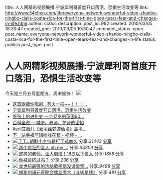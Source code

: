 title: 人人网精彩视频展播:宁波犀利哥首度开口落泪，恐惧生活改变等
link: http://www.54chen.com/life/everyone-network-wonderful-video-zhanbo-ningbo-cialis-costa-rica-for-the-first-time-open-tears-fear-and-changes-in-life.html
author: cc0cc
description: 
post_id: 992
created: 2010/03/05 18:30:47
created_gmt: 2010/03/05 10:30:47
comment_status: open
post_name: everyone-network-wonderful-video-zhanbo-ningbo-cialis-costa-rica-for-the-first-time-open-tears-fear-and-changes-in-life
status: publish
post_type: post

# 人人网精彩视频展播:宁波犀利哥首度开口落泪，恐惧生活改变等

今天是三月五号星期五，周末愉快！ ![](http://g3.ykimg.com/0100641F464B6C60BA0FB800D694E3F22A49F3-57BD-E733-C7D0-4AC5C1C5AAAB)

  * [这首歌被你唱的...有火一把~~！！！...](http://share.renren.com/share/GetShare.do?id=1687948721&owner=245102600&from=hotvideo1)
  * [宁波犀利哥首度开口落泪，恐惧生活改变](http://share.renren.com/share/GetShare.do?id=1687734808&owner=236345900&from=hotvideo2)
  * [纸张上的进化史 一个17岁的英国90...](http://share.renren.com/share/GetShare.do?id=1688000155&owner=36629000&from=hotvideo3)
  * [百科全说---减肥、养肾、护肾的密招 ](http://share.renren.com/share/GetShare.do?id=1688196372&owner=228794200&from=hotvideo4)
  * [Avril艾薇儿《爱丽丝梦游仙境》高清...](http://share.renren.com/share/GetShare.do?id=1690581886&owner=262628500&from=hotvideo5)
  * [下一站幸福剪辑吻戏花絮 - 视频 - ...](http://share.renren.com/share/GetShare.do?id=1687585251&owner=252608700&from=hotvideo6)
  * [ ![](http://g1.ykimg.com/0100641F464B5CC7240D0201245B2D203138ED-0516-A057-41CB-7F56935B2593) ](http://share.renren.com/share/GetShare.do?id=1687536300&owner=254481000&from=hotvideo) [T_T...朝鲜小主持是打了鸡血么](http://share.renren.com/share/GetShare.do?id=1687536300&owner=254481000&from=hotvideo) 分享:_31443_ [分享](http://share.renren.com/?_request_from=38#nogo)
  * [ ![](http://g3.ykimg.com/0100641F464B5ED86245AF02D3C29DFD77C35D-4EF8-AE66-8F23-6D4103BD37D9) ](http://share.renren.com/share/GetShare.do?id=1688628393&owner=230061300&from=hotvideo) [两个疯狂的女人 oh my ...](http://share.renren.com/share/GetShare.do?id=1688628393&owner=230061300&from=hotvideo) 分享:_34303_ [分享](http://share.renren.com/?_request_from=38#nogo)
  * [ ![](http://i01.img.tudou.com/data/imgs/i/040/074/131/p.jpg) ](http://share.renren.com/share/GetShare.do?id=1682746067&owner=263891100&from=hotvideo) [这样的老师，让人崩溃！18岁以下慎入](http://share.renren.com/share/GetShare.do?id=1682746067&owner=263891100&from=hotvideo) 分享:_1858_ [分享](http://share.renren.com/?_request_from=38#nogo)
  * [ ![](http://g1.ykimg.com/0100641F464B50D6F0866501C370E590E4DE7B-7A6F-AF65-88C4-D5BEBAAB00EC) ](http://share.renren.com/share/GetShare.do?id=1694931463&owner=287286920&from=hotvideo) [你被排挤过吗？](http://share.renren.com/share/GetShare.do?id=1694931463&owner=287286920&from=hotvideo) 分享:_236_ [分享](http://share.renren.com/?_request_from=38#nogo)
  * [ ![](http://g4.ykimg.com/0100641F4648420CFB80D600888D48E91CB5D7-5E0F-36C3-8B9F-A82A7E4C06D7) ](http://share.renren.com/share/GetShare.do?id=1687665181&owner=200630300&from=hotvideo) [本世纪最强的洗脑歌相信没谁能坚...](http://share.renren.com/share/GetShare.do?id=1687665181&owner=200630300&from=hotvideo) 分享:_9498_ [分享](http://share.renren.com/?_request_from=38#nogo)
  * [ ![](http://g3.ykimg.com/0100641F464B8AAB0245A7004EE95CE0FD8D5D-7A52-91CB-DC3C-0618F447E169) ](http://share.renren.com/share/GetShare.do?id=1676763724&owner=287286312&from=hotvideo) [揭秘刘谦元宵晚会螺丝魔术《斗转星移》](http://share.renren.com/share/GetShare.do?id=1676763724&owner=287286312&from=hotvideo) 分享:_481_ [分享](http://share.renren.com/?_request_from=38#nogo)